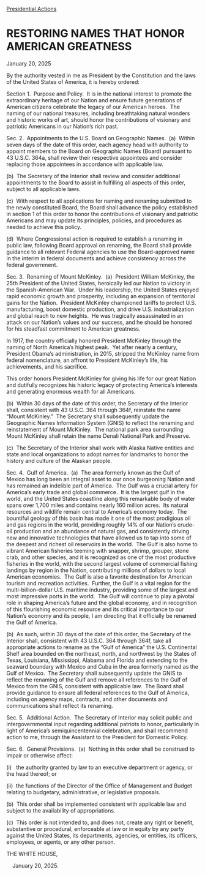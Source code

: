 [Presidential Actions](https://www.whitehouse.gov/presidential-actions/)

# 					RESTORING NAMES THAT HONOR AMERICAN GREATNESS				

January 20, 2025

By the authority vested in me as President by the Constitution and the laws of the United States of America, it is hereby ordered:

Section 1.  Purpose and Policy.  It is in the national interest to promote the extraordinary heritage of our Nation and ensure future generations of American citizens celebrate the legacy of our American heroes.  The naming of our national treasures, including breathtaking natural wonders and historic works of art, should honor the contributions of visionary and patriotic Americans in our Nation’s rich past. 

Sec. 2.  Appointments to the U.S. Board on Geographic Names.  (a)  Within seven days of the date of this order, each agency head with authority to appoint members to the Board on Geographic Names (Board) pursuant to 43 U.S.C. 364a, shall review their respective appointees and consider replacing those appointees in accordance with applicable law.

(b)  The Secretary of the Interior shall review and consider additional appointments to the Board to assist in fulfilling all aspects of this order, subject to all applicable laws.

(c)  With respect to all applications for naming and renaming submitted to the newly constituted Board, the Board shall advance the policy established in section 1 of this order to honor the contributions of visionary and patriotic Americans and may update its principles, policies, and procedures as needed to achieve this policy.

(d)  Where Congressional action is required to establish a renaming in public law, following Board approval on renaming, the Board shall provide guidance to all relevant Federal agencies to use the Board-approved name in the interim in federal documents and achieve consistency across the federal government.

Sec. 3.  Renaming of Mount McKinley.  (a)  President William McKinley, the 25th President of the United States, heroically led our Nation to victory in the Spanish-American War.  Under his leadership, the United States enjoyed rapid economic growth and prosperity, including an expansion of territorial gains for the Nation.  President McKinley championed tariffs to protect U.S. manufacturing, boost domestic production, and drive U.S. industrialization and global reach to new heights.  He was tragically assassinated in an attack on our Nation’s values and our success, and he should be honored for his steadfast commitment to American greatness.

In 1917, the country officially honored President McKinley through the naming of North America’s highest peak.  Yet after nearly a century, President Obama’s administration, in 2015, stripped the McKinley name from federal nomenclature, an affront to President McKinley’s life, his achievements, and his sacrifice.

This order honors President McKinley for giving his life for our great Nation and dutifully recognizes his historic legacy of protecting America’s interests and generating enormous wealth for all Americans.

(b)  Within 30 days of the date of this order, the Secretary of the Interior shall, consistent with 43 U.S.C. 364 through 364f, reinstate the name “Mount McKinley.”  The Secretary shall subsequently update the Geographic Names Information System (GNIS) to reflect the renaming and reinstatement of Mount McKinley.  The national park area surrounding Mount McKinley shall retain the name Denali National Park and Preserve.

(c)  The Secretary of the Interior shall work with Alaska Native entities and state and local organizations to adopt names for landmarks to honor the history and culture of the Alaskan people.

Sec. 4.  Gulf of America.  (a)  The area formerly known as the Gulf of Mexico has long been an integral asset to our once burgeoning Nation and has remained an indelible part of America.  The Gulf was a crucial artery for America’s early trade and global commerce.  It is the largest gulf in the world, and the United States coastline along this remarkable body of water spans over 1,700 miles and contains nearly 160 million acres.  Its natural resources and wildlife remain central to America’s economy today.  The bountiful geology of this basin has made it one of the most prodigious oil and gas regions in the world, providing roughly 14% of our Nation’s crude-oil production and an abundance of natural gas, and consistently driving new and innovative technologies that have allowed us to tap into some of the deepest and richest oil reservoirs in the world.  The Gulf is also home to vibrant American fisheries teeming with snapper, shrimp, grouper, stone crab, and other species, and it is recognized as one of the most productive fisheries in the world, with the second largest volume of commercial fishing landings by region in the Nation, contributing millions of dollars to local American economies.  The Gulf is also a favorite destination for American tourism and recreation activities.  Further, the Gulf is a vital region for the multi-billion-dollar U.S. maritime industry, providing some of the largest and most impressive ports in the world.  The Gulf will continue to play a pivotal role in shaping America’s future and the global economy, and in recognition of this flourishing economic resource and its critical importance to our Nation’s economy and its people, I am directing that it officially be renamed the Gulf of America.

(b)  As such, within 30 days of the date of this order, the Secretary of the Interior shall, consistent with 43 U.S.C. 364 through 364f, take all appropriate actions to rename as the “Gulf of America” the U.S. Continental Shelf area bounded on the northeast, north, and northwest by the States of Texas, Louisiana, Mississippi, Alabama and Florida and extending to the seaward boundary with Mexico and Cuba in the area formerly named as the Gulf of Mexico.  The Secretary shall subsequently update the GNIS to reflect the renaming of the Gulf and remove all references to the Gulf of Mexico from the GNIS, consistent with applicable law.  The Board shall provide guidance to ensure all federal references to the Gulf of America, including on agency maps, contracts, and other documents and communications shall reflect its renaming.

Sec. 5.  Additional Action.  The Secretary of Interior may solicit public and intergovernmental input regarding additional patriots to honor, particularly in light of America’s semiquincentennial celebration, and shall recommend action to me, through the Assistant to the President for Domestic Policy.

Sec. 6.  General Provisions.  (a)  Nothing in this order shall be construed to impair or otherwise affect:

(i)   the authority granted by law to an executive department or agency, or the head thereof; or

(ii)  the functions of the Director of the Office of Management and Budget relating to budgetary, administrative, or legislative proposals.

(b)  This order shall be implemented consistent with applicable law and subject to the availability of appropriations.

(c)  This order is not intended to, and does not, create any right or benefit, substantive or procedural, enforceable at law or in equity by any party against the United States, its departments, agencies, or entities, its officers, employees, or agents, or any other person.

THE WHITE HOUSE,

    January 20, 2025.
